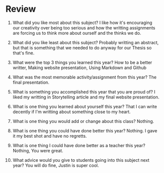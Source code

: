 # Review

1. What did you like most about this subject?
I like how it's encouraging our creativity over being too serious and how the writting assignments are forcing us to think more about ourself and the thinks we do.

2. What did you like least about this subject?
Probably writting an abstract, but that is something that we needed to do anyway for our Thesis so that's fine.

3. What were the top 3 things you learned this year?
How to be a better writter, Making website presentation, Using Markdown and Github

4. What was the most memorable activity/assignment from this year?
The final presentation.

5. What is something you accomplished this year that you are proud of?
I liked my writting in Storytelling article and my final website presentation.

6. What is one thing you learned about yourself this year?
That I can write decently if I'm writting about something close to my heart.

7. What is one thing you would add or change about this class?
Nothing.

8. What is one thing you could have done better this year?
Nothing. I gave it my best shot and have no regretts.

9. What is one thing I could have done better as a teacher this year?
Nothing, You were great.

10. What advice would you give to students going into this subject next year?
You will do fine, Justin is super cool.
